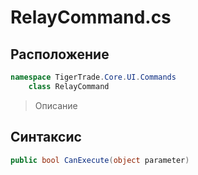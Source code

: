 
# RelayCommand.cs
## Расположение
```csharp
namespace TigerTrade.Core.UI.Commands  
    class RelayCommand
```

> Описание

## Синтаксис
```csharp
public bool CanExecute(object parameter)
```
